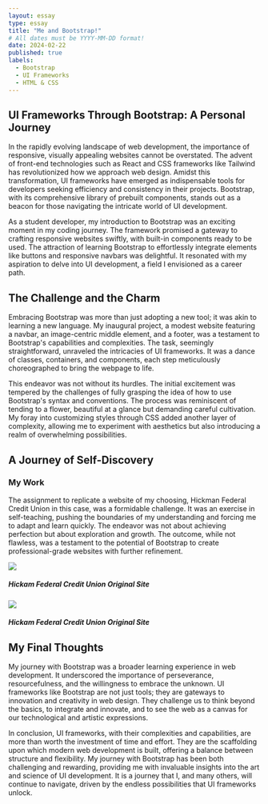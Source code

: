 ```yaml
---
layout: essay
type: essay
title: "Me and Bootstrap!"
# All dates must be YYYY-MM-DD format!
date: 2024-02-22
published: true
labels:
  - Bootstrap
  - UI Frameworks
  - HTML & CSS
---
```


## UI Frameworks Through Bootstrap: A Personal Journey

In the rapidly evolving landscape of web development, the importance of responsive, visually appealing websites cannot be overstated. The advent of front-end technologies such as React and CSS frameworks like Tailwind has revolutionized how we approach web design. Amidst this transformation, UI frameworks have emerged as indispensable tools for developers seeking efficiency and consistency in their projects. Bootstrap, with its comprehensive library of prebuilt components, stands out as a beacon for those navigating the intricate world of UI development.

As a student developer, my introduction to Bootstrap was an exciting moment in my coding journey. The framework promised a gateway to crafting responsive websites swiftly, with built-in components ready to be used. The attraction of learning Bootstrap to effortlessly integrate elements like buttons and responsive navbars was delightful. It resonated with my aspiration to delve into UI development, a field I envisioned as a career path.

## The Challenge and the Charm

Embracing Bootstrap was more than just adopting a new tool; it was akin to learning a new language. My inaugural project, a modest website featuring a navbar, an image-centric middle element, and a footer, was a testament to Bootstrap's capabilities and complexities. The task, seemingly straightforward, unraveled the intricacies of UI frameworks. It was a dance of classes, containers, and components, each step meticulously choreographed to bring the webpage to life.

This endeavor was not without its hurdles. The initial excitement was tempered by the challenges of fully grasping the idea of how to use Bootstrap's syntax and conventions. The process was reminiscent of tending to a flower, beautiful at a glance but demanding careful cultivation. My foray into customizing styles through CSS added another layer of complexity, allowing me to experiment with aesthetics but also introducing a realm of overwhelming possibilities.



## A Journey of Self-Discovery

### My Work

The assignment to replicate a website of my choosing, Hickman Federal Credit Union in this case, was a formidable challenge. It was an exercise in self-teaching, pushing the boundaries of my understanding and forcing me to adapt and learn quickly. The endeavor was not about achieving perfection but about exploration and growth. The outcome, while not flawless, was a testament to the potential of Bootstrap to create professional-grade websites with further refinement.

<div class="container py-3">
  <div class="row justify-content-center">
    <div class="col-4 px-1">
      <div class="card" style="width: 400px;">
        <img src="../img/hickam-screenshot.png">
        <div class="card-body">
          <h5 class="card-text">Hickam Federal Credit Union Original Site</h5>
        </div>
      </div>
    </div>
  </div>
</div>

<div class="container py-3">
  <div class="row justify-content-center">
    <div class="col-4 px-1">
      <div class="card" style="width: 400px;">
        <img src="../img/hickam-mine-screenshot.png">
        <div class="card-body">
          <h5 class="card-text">Hickam Federal Credit Union Original Site</h5>
        </div>
      </div>
    </div>
  </div>
</div>


## My Final Thoughts

My journey with Bootstrap was a broader learning experience in web development. It underscored the importance of perseverance, resourcefulness, and the willingness to embrace the unknown. UI frameworks like Bootstrap are not just tools; they are gateways to innovation and creativity in web design. They challenge us to think beyond the basics, to integrate and innovate, and to see the web as a canvas for our technological and artistic expressions.

In conclusion, UI frameworks, with their complexities and capabilities, are more than worth the investment of time and effort. They are the scaffolding upon which modern web development is built, offering a balance between structure and flexibility. My journey with Bootstrap has been both challenging and rewarding, providing me with invaluable insights into the art and science of UI development. It is a journey that I, and many others, will continue to navigate, driven by the endless possibilities that UI frameworks unlock.
